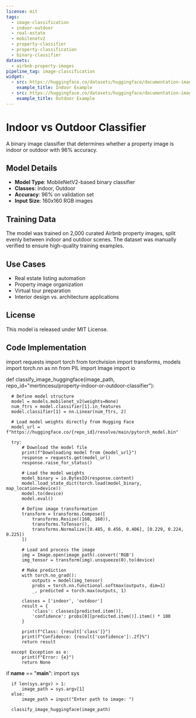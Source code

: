 ```yaml
---
license: mit
tags:
  - image-classification
  - indoor-outdoor
  - real-estate
  - mobilenetv2
  - property-classifier
  - property-classification
  - binary-classifier
datasets:
  - airbnb-property-images
pipeline_tag: image-classification
widget:
  - src: https://huggingface.co/datasets/huggingface/documentation-images/resolve/main/indoor-example.jpg
    example_title: Indoor Example
  - src: https://huggingface.co/datasets/huggingface/documentation-images/resolve/main/outdoor-example.jpg
    example_title: Outdoor Example
---
```


# Indoor vs Outdoor Classifier

A binary image classifier that determines whether a property image is indoor or outdoor with 96% accuracy.

## Model Details

- **Model Type**: MobileNetV2-based binary classifier
- **Classes**: Indoor, Outdoor
- **Accuracy**: 96% on validation set
- **Input Size**: 160x160 RGB images

## Training Data

The model was trained on 2,000 curated Airbnb property images, split evenly between indoor and outdoor scenes. The dataset was manually verified to ensure high-quality training examples.

## Use Cases

- Real estate listing automation
- Property image organization
- Virtual tour preparation
- Interior design vs. architecture applications

## License

This model is released under MIT License.

## Code Implementation

  import requests
  import torch
  from torchvision import transforms, models
  import torch.nn as nn
  from PIL import Image
  import io

  def classify_image_huggingface(image_path, repo_id="mertincesu/property-indoor-or-outdoor-classifier"):
      
      # Define model structure
      model = models.mobilenet_v2(weights=None)
      num_ftrs = model.classifier[1].in_features
      model.classifier[1] = nn.Linear(num_ftrs, 2)
      
      # Load model weights directly from Hugging Face
      model_url = f"https://huggingface.co/{repo_id}/resolve/main/pytorch_model.bin"
      
      try:
          # Download the model file
          print(f"Downloading model from {model_url}")
          response = requests.get(model_url)
          response.raise_for_status()
          
          # Load the model weights
          model_binary = io.BytesIO(response.content)
          model.load_state_dict(torch.load(model_binary, map_location=device))
          model.to(device)
          model.eval()
          
          # Define image transformation
          transform = transforms.Compose([
              transforms.Resize((160, 160)),
              transforms.ToTensor(),
              transforms.Normalize([0.485, 0.456, 0.406], [0.229, 0.224, 0.225])
          ])
        
          # Load and process the image
          img = Image.open(image_path).convert('RGB')
          img_tensor = transform(img).unsqueeze(0).to(device)
          
          # Make prediction
          with torch.no_grad():
              outputs = model(img_tensor)
              probs = torch.nn.functional.softmax(outputs, dim=1)
              _, predicted = torch.max(outputs, 1)
          
          classes = ['indoor', 'outdoor']
          result = {
              'class': classes[predicted.item()],
              'confidence': probs[0][predicted.item()].item() * 100
          }
          
          print(f"Class: {result['class']}")
          print(f"Confidence: {result['confidence']:.2f}%")
          return result
          
      except Exception as e:
          print(f"Error: {e}")
          return None
  
  if __name__ == "__main__":
      import sys
      
      if len(sys.argv) > 1:
          image_path = sys.argv[1]
      else:
          image_path = input("Enter path to image: ")
      
      classify_image_huggingface(image_path)